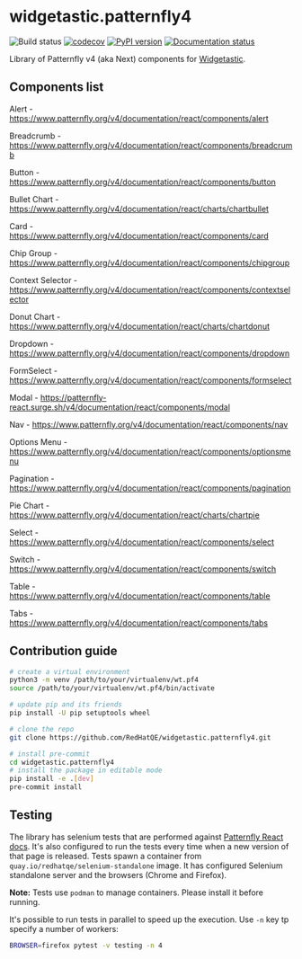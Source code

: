 # widgetastic.patternfly4

![Build status](https://github.com/RedHatQE/widgetastic.patternfly4/workflows/wt.pf4-ci/cd/badge.svg)
[![codecov](https://codecov.io/gh/RedHatQE/widgetastic.patternfly4/branch/master/graph/badge.svg)](https://codecov.io/gh/RedHatQE/widgetastic.patternfly4)
[![PyPI version](https://badge.fury.io/py/widgetastic.patternfly4.svg)](https://badge.fury.io/py/widgetastic.patternfly4)
[![Documentation status](https://readthedocs.org/projects/widgetasticpatternfly4/badge/?version=latest)](https://widgetasticpatternfly4.readthedocs.io/en/latest/?badge=latest)

Library of Patternfly v4 (aka Next) components for [Widgetastic](https://github.com/RedHatQE/widgetastic.core).

## Components list

Alert - https://www.patternfly.org/v4/documentation/react/components/alert

Breadcrumb - https://www.patternfly.org/v4/documentation/react/components/breadcrumb

Button - https://www.patternfly.org/v4/documentation/react/components/button

Bullet Chart - https://www.patternfly.org/v4/documentation/react/charts/chartbullet

Card - https://www.patternfly.org/v4/documentation/react/components/card

Chip Group - https://www.patternfly.org/v4/documentation/react/components/chipgroup

Context Selector - https://www.patternfly.org/v4/documentation/react/components/contextselector

Donut Chart - https://www.patternfly.org/v4/documentation/react/charts/chartdonut

Dropdown - https://www.patternfly.org/v4/documentation/react/components/dropdown

FormSelect - https://www.patternfly.org/v4/documentation/react/components/formselect

Modal - https://patternfly-react.surge.sh/v4/documentation/react/components/modal

Nav - https://www.patternfly.org/v4/documentation/react/components/nav

Options Menu - https://www.patternfly.org/v4/documentation/react/components/optionsmenu

Pagination - https://www.patternfly.org/v4/documentation/react/components/pagination

Pie Chart - https://www.patternfly.org/v4/documentation/react/charts/chartpie

Select - https://www.patternfly.org/v4/documentation/react/components/select

Switch - https://www.patternfly.org/v4/documentation/react/components/switch

Table - https://www.patternfly.org/v4/documentation/react/components/table

Tabs - https://www.patternfly.org/v4/documentation/react/components/tabs

## Contribution guide

```bash
# create a virtual environment
python3 -m venv /path/to/your/virtualenv/wt.pf4
source /path/to/your/virtualenv/wt.pf4/bin/activate

# update pip and its friends
pip install -U pip setuptools wheel

# clone the repo
git clone https://github.com/RedHatQE/widgetastic.patternfly4.git

# install pre-commit
cd widgetastic.patternfly4
# install the package in editable mode
pip install -e .[dev]
pre-commit install
```

## Testing

The library has selenium tests that are performed against [Patternfly React docs](https://patternfly-react.surge.sh/patternfly-4/).
It's also configured to run the tests every time when a new version of that page is released.
Tests spawn a container from `quay.io/redhatqe/selenium-standalone` image. It has configured
Selenium standalone server and the browsers (Chrome and Firefox).

**Note:** Tests use `podman` to manage containers. Please install it before running.

It's possible to run tests in parallel to speed up the execution. Use `-n` key tp specify a number
of workers:

```bash
BROWSER=firefox pytest -v testing -n 4
```
